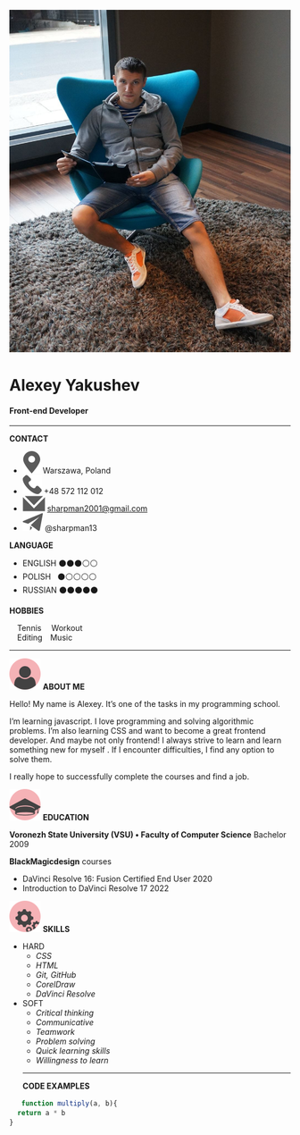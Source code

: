![My photo](assets/img/photo.jpg/)
# Alexey Yakushev
#### Front-end Developer
***
**CONTACT**

* ![mappic](assets/icons/map.svg/) Warszawa, Poland
* ![tel](assets/icons/tel.svg/) +48 572 112 012
* ![mail](assets/icons/mail.svg/) sharpman2001@gmail.com
* ![telegramm](assets/icons/gram.svg/) @sharpman13

**LANGUAGE**

* ENGLISH &#9899;&#9899;&#9899;&#9898;&#9898;
* POLISH &nbsp;&nbsp;&#9899;&#9898;&#9898;&#9898;&#9898;
* RUSSIAN &#9899;&#9899;&#9899;&#9899;&#9899;

**HOBBIES**

&#8195;Tennis &#8195;Workout  
&#8195;Editing&#8195;Music

***

![About](assets/icons/about.svg) **ABOUT ME**

Hello! My name is Alexey. It’s one of the tasks in my programming school.

I’m learning javascript. I love programming and solving
algorithmic problems. I’m also learning CSS and want to become a great frontend developer.
And maybe not only frontend!
I always strive to learn and learn something new for myself . If I encounter difficulties, I find any option to solve them.

I really hope to successfully complete the courses and find a job.

![Education](assets/icons/edu.svg) **EDUCATION**  

**Voronezh State University (VSU) &#8226; Faculty of Computer Science** Bachelor 2009

**BlackMagicdesign** courses  
   * DaVinci Resolve 16: Fusion Certified End User 2020
   * Introduction to DaVinci Resolve 17 2022

![SKILLS](assets/icons/skills.svg) **SKILLS** 

- HARD
   - *CSS*
   - *HTML*
   - *Git, GitHub*
   - *CorelDraw*
   - *DaVinci Resolve*  
- SOFT
   - *Critical thinking*
   - *Communicative*
   - *Teamwork*
   - *Problem solving*
   - *Quick learning skills*
   - *Willingness to learn*
   ***
   **CODE EXAMPLES**
```js
   function multiply(a, b){  
  return a * b
}
```